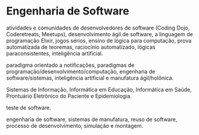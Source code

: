 # Engenharia de Software

atividades e comunidades de desenvolvedores de software (Coding Dojo, Coderetreats, Meetups), desenvolvimento ágil de software, a linguagem de programação Elixir, jogos sérios, ensino de lógica para computação, prova automatizada de teoremas, raciocínio automatizado, lógicas paraconsistentes, inteligência artificial.

 paradigma orientado a notificações, paradigmas de programação/desenvolvimento/computação, engenharia de software/sistemas, inteligência artificial e manufatura ágil/holônica.
 
 Sistemas de Informação, Informática em Educação, Informática em Saúde, Prontuário Eletrônico do Paciente e Epidemiologia.
 
 
 teste de software.
 
  engenharia de software, sistemas de manufatura, reuso de software, processo de desenvolvimento, simulação e montagem.
